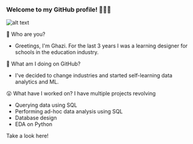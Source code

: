 ### Welcome to my GitHub profile! 🙋🏽‍♂️
![alt text](https://github.com/ghazi-hishamuddin/ghazi-hishamuddin/assets/142828521/fdc54748-068a-47a7-92d1-afae9ea455ba)

👋 Who are you?
+ Greetings, I'm Ghazi. For the last 3 years I was a learning designer for schools in the education industry.

🤔 What am I doing on GitHub?
+ I've decided to change industries and started self-learning data analytics and ML.

😮 What have I worked on?
I have multiple projects revolving
+ Querying data using SQL
+ Performing ad-hoc data analysis using SQL
+ Database design
+ EDA on Python

Take a look here!
